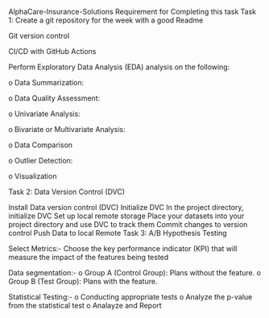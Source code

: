 AlphaCare-Insurance-Solutions
Requirement for Completing this task
Task 1:
Create a git repository for the week with a good Readme

Git version control

CI/CD with GitHub Actions

Perform Exploratory Data Analysis (EDA) analysis on the following:

o Data Summarization:

o Data Quality Assessment:

o Univariate Analysis:

o Bivariate or Multivariate Analysis:

o Data Comparison

o Outlier Detection:

o Visualization

Task 2: Data Version Control (DVC)

Install Data version control (DVC)
Initialize DVC In the project directory, initialize DVC
Set up local remote storage
Place your datasets into your project directory and use DVC to track them
Commit changes to version control
Push Data to local Remote
Task 3: A/B Hypothesis Testing

Select Metrics:- Choose the key performance indicator (KPI) that will measure the impact of the features being tested

Data segmentation:- o Group A (Control Group): Plans without the feature. o Group B (Test Group): Plans with the feature.

Statistical Testing:- o Conducting appropriate tests o Analyze the p-value from the statistical test o Analayze and Report
